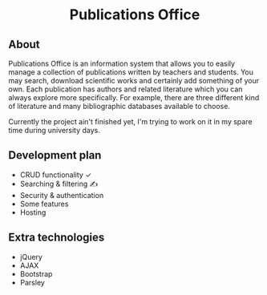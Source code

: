 <h1 align="center">Publications Office</h1>

## About

Publications Office is an information system that allows you to easily manage a collection of publications written by teachers and students. You may search, download scientific works and certainly add something of your own. Each publication has authors and related literature which you can always explore more specifically. For example, there are three different kind of literature and many bibliographic databases available to choose.

Currently the project ain't finished yet, I'm trying to work on it in my spare time during university days.

## Development plan

- CRUD functionality &#10003;
- Searching & filtering &#9997;
- Security & authentication
- Some features
- Hosting 

## Extra technologies

- jQuery
- AJAX
- Bootstrap
- Parsley
